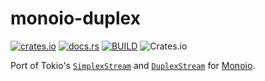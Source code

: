 # monoio-duplex

[![crates.io](https://img.shields.io/crates/v/monoio-duplex?style=flat-square&logo=rust)](https://crates.io/crates/monoio-duplex)
[![docs.rs](https://img.shields.io/badge/docs.rs-monoio-duplex-blue?style=flat-square&logo=docs.rs)](https://docs.rs/monoio-duplex)
[![BUILD](https://github.com/stevelauc/monoio-duplex/workflows/ci/badge.svg)](https://github.com/stevelauc/monoio-duplex/actions/workflows/ci.yml)
![Crates.io](https://img.shields.io/crates/d/monoio-duplex?color=orange)

Port of Tokio's [`SimplexStream`][simplex] and [`DuplexStream`][duplex] for 
[Monoio].

[Monoio]: https://github.com/bytedance/monoio
[simplex]: https://docs.rs/tokio/latest/tokio/io/struct.SimplexStream.html
[duplex]: https://docs.rs/tokio/latest/tokio/io/struct.DuplexStream.html